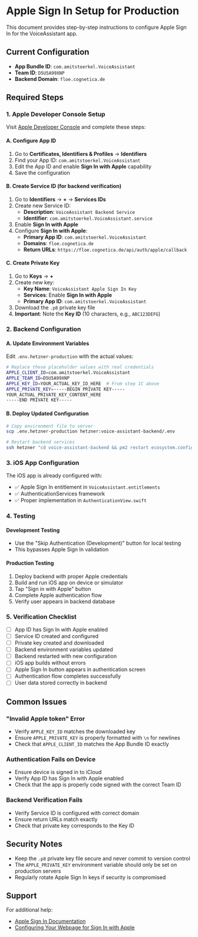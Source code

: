 # Apple Sign In Setup for Production

This document provides step-by-step instructions to configure Apple Sign In for the VoiceAssistant app.

## Current Configuration

- **App Bundle ID**: `com.amitstoerkel.VoiceAssistant`
- **Team ID**: `D5U5A99XNP`
- **Backend Domain**: `floe.cognetica.de`

## Required Steps

### 1. Apple Developer Console Setup

Visit [Apple Developer Console](https://developer.apple.com/account/) and complete these steps:

#### A. Configure App ID
1. Go to **Certificates, Identifiers & Profiles** → **Identifiers**
2. Find your App ID: `com.amitstoerkel.VoiceAssistant`
3. Edit the App ID and enable **Sign In with Apple** capability
4. Save the configuration

#### B. Create Service ID (for backend verification)
1. Go to **Identifiers** → **+** → **Services IDs**
2. Create new Service ID:
   - **Description**: `VoiceAssistant Backend Service`
   - **Identifier**: `com.amitstoerkel.VoiceAssistant.service`
3. Enable **Sign In with Apple**
4. Configure **Sign In with Apple**:
   - **Primary App ID**: `com.amitstoerkel.VoiceAssistant`
   - **Domains**: `floe.cognetica.de`
   - **Return URLs**: `https://floe.cognetica.de/api/auth/apple/callback`

#### C. Create Private Key
1. Go to **Keys** → **+**
2. Create new key:
   - **Key Name**: `VoiceAssistant Apple Sign In Key`
   - **Services**: Enable **Sign In with Apple**
   - **Primary App ID**: `com.amitstoerkel.VoiceAssistant`
3. Download the `.p8` private key file
4. **Important**: Note the **Key ID** (10 characters, e.g., `ABC123DEFG`)

### 2. Backend Configuration

#### A. Update Environment Variables
Edit `.env.hetzner-production` with the actual values:

```bash
# Replace these placeholder values with real credentials
APPLE_CLIENT_ID=com.amitstoerkel.VoiceAssistant
APPLE_TEAM_ID=D5U5A99XNP
APPLE_KEY_ID=YOUR_ACTUAL_KEY_ID_HERE  # From step 1C above
APPLE_PRIVATE_KEY=-----BEGIN PRIVATE KEY-----
YOUR_ACTUAL_PRIVATE_KEY_CONTENT_HERE
-----END PRIVATE KEY-----
```

#### B. Deploy Updated Configuration
```bash
# Copy environment file to server
scp .env.hetzner-production hetzner:voice-assistant-backend/.env

# Restart backend services
ssh hetzner "cd voice-assistant-backend && pm2 restart ecosystem.config.js"
```

### 3. iOS App Configuration

The iOS app is already configured with:
- ✅ Apple Sign In entitlement in `VoiceAssistant.entitlements`
- ✅ AuthenticationServices framework
- ✅ Proper implementation in `AuthenticationView.swift`

### 4. Testing

#### Development Testing
- Use the "Skip Authentication (Development)" button for local testing
- This bypasses Apple Sign In validation

#### Production Testing
1. Deploy backend with proper Apple credentials
2. Build and run iOS app on device or simulator
3. Tap "Sign in with Apple" button
4. Complete Apple authentication flow
5. Verify user appears in backend database

### 5. Verification Checklist

- [ ] App ID has Sign In with Apple enabled
- [ ] Service ID created and configured
- [ ] Private key created and downloaded
- [ ] Backend environment variables updated
- [ ] Backend restarted with new configuration
- [ ] iOS app builds without errors
- [ ] Apple Sign In button appears in authentication screen
- [ ] Authentication flow completes successfully
- [ ] User data stored correctly in backend

## Common Issues

### "Invalid Apple token" Error
- Verify `APPLE_KEY_ID` matches the downloaded key
- Ensure `APPLE_PRIVATE_KEY` is properly formatted with `\n` for newlines
- Check that `APPLE_CLIENT_ID` matches the App Bundle ID exactly

### Authentication Fails on Device
- Ensure device is signed in to iCloud
- Verify App ID has Sign In with Apple enabled
- Check that the app is properly code signed with the correct Team ID

### Backend Verification Fails
- Verify Service ID is configured with correct domain
- Ensure return URLs match exactly
- Check that private key corresponds to the Key ID

## Security Notes

- Keep the `.p8` private key file secure and never commit to version control
- The `APPLE_PRIVATE_KEY` environment variable should only be set on production servers
- Regularly rotate Apple Sign In keys if security is compromised

## Support

For additional help:
- [Apple Sign In Documentation](https://developer.apple.com/documentation/sign_in_with_apple)
- [Configuring Your Webpage for Sign In with Apple](https://developer.apple.com/documentation/sign_in_with_apple/configuring_your_webpage_for_sign_in_with_apple)